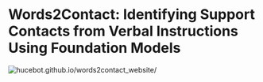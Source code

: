 # Words2Contact: Identifying Support Contacts from Verbal Instructions Using Foundation Models
![hucebot.github.io/words2contact_website/](https://hucebot.github.io/words2contact_website/)
